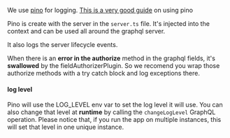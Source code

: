 We use [pino](https://getpino.io/#/) for logging. [This is a very good guide](https://betterstack.com/community/guides/logging/how-to-install-setup-and-use-pino-to-log-node-js-applications/#getting-started-with-pino) on using pino

Pino is create with the server in the `server.ts` file. It's injected into the context and can be used all around the graphql server. 

It also logs the server lifecycle events.

When there is an **error in the authorize** method in the graphql fields, it's **swallowed** by the fieldAuthorizerPlugin. So we recomend you wrap those authorize methods with a try catch block and log exceptions there. 

#### log level

Pino will use the LOG_LEVEL env var to set the log level it will use. 
You can also change that level at **runtime** by calling the `changeLogLevel` GraphQL operation. Please notice that, if you run the app on multiple instances, this will set that level in one unique instance. 